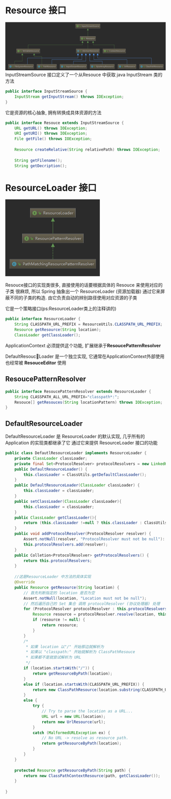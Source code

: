 # Resource 接口
![](imgs/resources.PNG)
InputStreamSource 接口定义了一个从Resouce 中获取 java InputStream 类的方法
```java
public interface InputStreamSource {
    InputStream getInputStream() throws IOException;
}
```
它是资源的核心抽象, 拥有转换成具体资源的方法
```java
public interface Resouce extends InputStreamSource {
    URL getURL() throws IOException;
    URI getURI() throws IOException;
    File getFile() throws IOException;

    Resource createRelative(String relativePath) throws IOException;

    String getFilename();
    String getDecription();
```
# ResourceLoader 接口
![](imgs/resourcesLoader.PNG)

Resouce接口的实现类很多, 直接使用的话要根据具体的 Resouce 来使用对应的子类
很麻烦, 所以 Spring 抽象出一个 ResourceLoader (资源加载器)
通过它来屏蔽不同的子类的构造. 由它负责自动的辨别路径使用对应资源的子类

它是一个策略接口(ps:ResourceLoader类上的注释讲的)
```java
public interface ResourceLoader {
    String CLASSPATH_URL_PREFIX = ResourceUtils.CLASSPATH_URL_PREFIX;
    Resource getResource(String location);
    ClassLoader getClassLoader();
```
ApplicationContext 必须提供这个功能, 扩展继承于**ResoucePatternResolver**

DefaultResoucLoader 是一个独立实现, 它通常在ApplicationContext外部使用
也经常被 **ResouceEditor** 使用

## ResoucePatternResolver
```java
public interface ResoucePatternResolver extends ResourceLoader {
    String CLASSPATH_ALL_URL_PREFIX="classpath*:";
    Resouce[] getResouces(String locationPattern) throws IOException;
}
```

## DefaultResourceLoader
DefaultResourceLoader 是 ResourceLoader 的默认实现, 几乎所有的 Application 的实现类都继承了它
通过它来提供 ResourceLoader 接口的功能
```java
public class DefautlResourceLoader implements ResourceLoader {
    private ClassLoader classLoader;
    private final Set<ProtocolResolver> protocolResolvers = new LinkedHashSet<>(4);
    public DefaultResourceLoader() {
        this.classLoader = ClassUtils.getDefaultClassLoader();
    }
    public DefaultResourceLoader(ClassLoader classLoader) {
        this.classLoader = classLoader;
    }
    public setClassLoader(ClassLoader classLoader){
        this.classLoader = classLoader;
    }
    public ClassLoader getClassLoader(){
        return (this.classLoader !=null ? this.classLoader : ClassUtils.getDefaultClassLoader());
    }
    public void addProtocolResolver(ProtocolResolver resolver) {
        Assert.notNull(resolver, "ProtocolResolver must not be null"):
        this.protocolResolvers.add(resolver);
    }
    public Colletion<ProtocolResolver> getProtocolResolvers() {
        return this.protocolResolvers;
    }

    //这是ResourceLoader 中方法的具体实现
    @Override
    public Resource getResource(String location) {
        // 首先判断指定的 location 是否为空
        Assert.notNull(location, "Location must not be null");
        // 然后遍历自己的 Set 集合 调用 protocolResolver (协议处理器) 处理
        for (ProtocolResolver protocolResolver : this.protocolResolvers) {
            Resource resource = protocolResolver.resolve(location, this);
            if (resource != null) {
                return resource;
            }
        }
        /*
         * 如果 location 以"/" 开始那边就解析为
         * 如果以 "classpath:" 开始就解析为 ClassPathResouce
         * 如果都不是就尝试解析为 URL
         */
        if (location.startsWith("/")) {
            return getResourceByPath(location);
        }
        else if (location.startsWith(CLASSPATH_URL_PREFIX)) {
            return new ClassPathResource(location.substring(CLASSPATH_URL_PREFIX.length()), getClassLoader());
        }
        else {
            try {
                // Try to parse the location as a URL...
                URL url = new URL(location);
                return new UrlResource(url);
            }
            catch (MalformedURLException ex) {
                // No URL -> resolve as resource path.
                return getResourceByPath(location);
            }
        }
    }

    protected Resource getResourceByPath(String path) {
        return new ClassPathContextResource(path, getClassLoader());
    }

}
```

